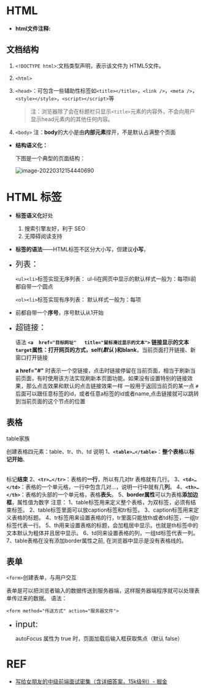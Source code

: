 # HTML

+ **html文件注释:**<!--注释文字 -->



## 文档结构

1. `<!DOCTYPE html>`:文档类型声明，表示该文件为 HTML5文件。

2. `<html>`

3. `<head>`：可包含一些辅助性标签如`<title></title>`，`<link />`，`<meta />`，`<style></style>`，`<script></script>`等

    >   注：浏览器除了会在标题栏只显示`<title>`元素的内容外，不会向用户显示head元素内的其他任何内容。

4. `<body>`
    注：**body**的大小是由**内部元素**撑开，不是默认占满整个页面



+ **结构语义化：**

    下图是一个典型的页面结构：

    ![image-20220312154440690](https://gitee.com/ethereal-bang/images/raw/master/20220312154536.png)




# HTML 标签

+ **标签语义化**好处
    1. 搜索引擎友好，利于 SEO
    2. 无障碍阅读支持
+ **标签的语法**——HTML标签不区分大小写，但建议**小写**，<!--因大部分程序员都以小写为准-->

+ <span style="font-size:20px">列表：</span>

    `<ul><li>`标签实现无序列表：
    ul-li在网页中显示的默认样式一般为：每项li前都自带一个圆点
    
    `<ol><li>`标签实现有序列表：
    默认样式一般为：每项<li>前都自带一个**序号**，序号默认从1开始


+ <span style="font-size:20px">超链接：</span>

    语法
    **`<a  href="目标网址"   title="鼠标滑过显示的文本">` 链接显示的文本</a>**
    **`target`**属性：打开网页的方式，**self**(*默认* )和**blank**，当前页面打开链接、新窗口打开链接
    
    **a href="#"** 时表示一个空链接，点击时链接停留在当前页面，相当于刷新当前页面，有时使用该方法实现刷新本页面功能。如果没有设置特别的链接效果，那么点击效果和默认的点击链接效果一样
    一般用于返回当前页的某一点
    `#`后面可以跟任意标签的id，或者任意a标签的id或者name,点击链接就可以跳转到当前页面的这个节点的位置



## 表格

table家族

创建表格四元素：table、tr、th、td
说明
1、**`<table>…</table>`**：**整个表格**以<table>**标记开始**、</table>标记**结束**
2、**`<tr>…</tr>`**：表格的**一行**，所以有几对tr 表格就有几行。
3、**`<td>…</td>`**：表格的一个单元格，一行中包含几对<td>...</td>，说明一行中就有几**列**。
4、**`<th>…</th>`**：表格的头部的一个单元格，表格**表头**。
5、**border属性**可以为表格**添加边框**，属性值为数字
注意：
1、table标签用来定义整个表格，为双标签，必须有结束标签。
2、table标签里面可以放caption标签和tr标签。
3、caption标签用来定义表格的标题。
4、tr标签用来设置表格的行，tr里面只能放th或者td标签，一组tr标签代表一行。
5、th用来设置表格的标题，会加粗居中显示。也就是th标签中的文本默认为粗体并且居中显示。
6、td同来设置表格的列，一组td标签代表一列。
7、table表格在没有添加border属性之前, 在浏览器中显示是没有表格线的。



## 表单

`<form>`创建表单，与用户交互

表单是可以把浏览者输入的数据传送到服务器端，这样服务器端程序就可以处理表单传过来的数据。
语法：

`<form method="传送方式" action="服务器文件">`

+ <span style="font-size:22px">input:</span>

    autoFocus 属性为 true 时，页面加载后输入框获取焦点（默认 false）



# REF

+ [写给女朋友的中级前端面试密集（含详细答案，15k级别）- 掘金](https://juejin.cn/post/6844904115428917255)

